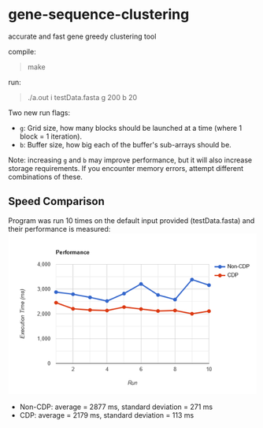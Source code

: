 # gene-sequence-clustering
accurate and fast gene greedy clustering tool

compile:
> make

run:
> ./a.out i testData.fasta g 200 b 20

Two new run flags:
* `g`: Grid size, how many blocks should be launched at a time (where 1 block = 1 iteration). 
* `b`: Buffer size, how big each of the buffer's sub-arrays should be. 

Note: increasing `g` and `b` may improve performance, but it will also increase storage requirements. If you encounter memory errors, attempt different combinations of these.

## Speed Comparison
Program was run 10 times on the default input provided (testData.fasta) and their performance is measured: 
![Performance Graph](/line-graph.png)
* Non-CDP: average = 2877 ms, standard deviation = 271 ms
* CDP: average = 2179 ms, standard deviation = 113 ms 
